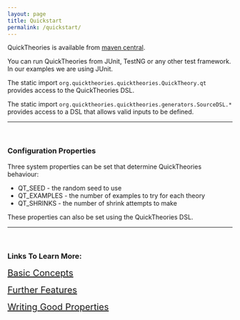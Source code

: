 ```yaml
---
layout: page
title: Quickstart
permalink: /quickstart/
---
```


QuickTheories is available from <a href = "http://search.maven.org/#search|ga|1|quicktheories">maven central</a>. 


You can run QuickTheories from JUnit, TestNG or any other test framework. In our examples we are using JUnit.


The static import `org.quicktheories.quicktheories.QuickTheory.qt` provides access to the QuickTheories DSL.

The static import `org.quicktheories.quicktheories.generators.SourceDSL.*` provides access to a DSL that allows valid inputs to be defined.

***
<br/>
<h3>Configuration Properties</h3>

Three system properties can be set that determine QuickTheories behaviour:
<ul>
    <li>QT_SEED - the random seed to use</li>
    <li>QT_EXAMPLES - the number of examples to try for each theory</li>
    <li>QT_SHRINKS - the number of shrink attempts to make</li>
</ul>
These properties can also be set using the QuickTheories DSL.

***
<br/>
<h3>Links To Learn More:</h3>
<a href = "/quickstart/basics" style="font-size: 20px"> Basic Concepts </a>

<a href = "/quickstart/advanced" style="font-size: 20px"> Further Features </a>

<a href = "/quickstart/good_properties" style="font-size: 20px"> Writing Good Properties </a>

